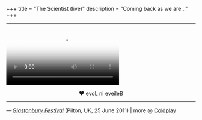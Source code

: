 +++
title = "The Scientist (live)"
description = "Coming back as we are..."
+++

<hr class="coldplay" />

<video poster="/images/coldplay.jpg" src="/videos/coldplay-the-scientist-live.mp4" controls></video>

<div style="text-align: center">❤ evoL ni eveileB</div>

<hr class="coldplay" />

<div class="coldplay-footer">— <a href="https://timeline.coldplay.com/show/glastonbury-festival-2011/" target="_blank"><i>Glastonbury Festival</i></a> (Pilton, UK, 25 June 2011) | more @ <a href="/coldplay/">Coldplay</a></div>
